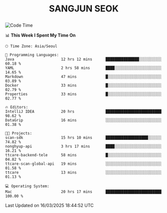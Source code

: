 <h1>
 <p align="center">
   SANGJUN SEOK
 </p>
</h1>

<!--START_SECTION:waka-->
![Code Time](http://img.shields.io/badge/Code%20Time-4%2C149%20hrs%2018%20mins-blue)

📊 **This Week I Spent My Time On** 

```text
🕑︎ Time Zone: Asia/Seoul

💬 Programming Languages: 
Java                     12 hrs 12 mins      ███████████████░░░░░░░░░░   60.18 % 
YAML                     2 hrs 58 mins       ████░░░░░░░░░░░░░░░░░░░░░   14.65 % 
Markdown                 47 mins             █░░░░░░░░░░░░░░░░░░░░░░░░   03.89 % 
Docker                   33 mins             █░░░░░░░░░░░░░░░░░░░░░░░░   02.79 % 
Properties               33 mins             █░░░░░░░░░░░░░░░░░░░░░░░░   02.77 % 

🔥 Editors: 
IntelliJ IDEA            20 hrs              █████████████████████████   98.62 % 
DataGrip                 16 mins             ░░░░░░░░░░░░░░░░░░░░░░░░░   01.38 % 

🐱‍💻 Projects: 
scan-sdk                 15 hrs 10 mins      ███████████████████░░░░░░   74.82 % 
nonghyup-api             3 hrs 17 mins       ████░░░░░░░░░░░░░░░░░░░░░   16.21 % 
ttcare-backend-tele      58 mins             █░░░░░░░░░░░░░░░░░░░░░░░░   04.82 % 
ttcare-scan-global-api   19 mins             ░░░░░░░░░░░░░░░░░░░░░░░░░   01.58 % 
ttcare                   13 mins             ░░░░░░░░░░░░░░░░░░░░░░░░░   01.13 % 

💻 Operating System: 
Mac                      20 hrs 17 mins      █████████████████████████   100.00 % 
```


 Last Updated on 16/03/2025 18:44:52 UTC
<!--END_SECTION:waka-->
